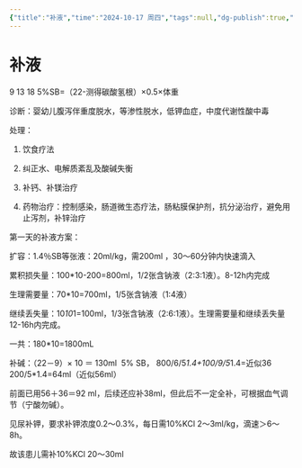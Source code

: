 ```yaml
---
{"title":"补液","time":"2024-10-17 周四","tags":null,"dg-publish":true,"permalink":"/200 学习/205 儿科学/考试题目/补液/","dgPassFrontmatter":true,"created":"2024-10-17T22:04:12.927+08:00","updated":"2024-10-17T23:15:21.217+08:00"}
---
```


# 补液

9 13 18
5%SB=（22-测得碳酸氢根）×0.5×体重


诊断：婴幼儿腹泻伴重度脱水，等渗性脱水，低钾血症，中度代谢性酸中毒

处理：

1. 饮食疗法
    
2. 纠正水、电解质紊乱及酸碱失衡
    
3. 补钙、补镁治疗
    
4. 药物治疗：控制感染，肠道微生态疗法，肠粘膜保护剂，抗分泌治疗，避免用止泻剂，补锌治疗  
    

第一天的补液方案：

扩容：1.4％SB等张液：20ml/kg，需200ml ，30～60分钟内快速滴入

累积损失量：100*10-200=800ml，1/2张含钠液（2:3:1液）。8-12h内完成

生理需要量：70*10=700ml，1/5张含钠液（1:4液）

继续丢失量：10*10*1=100ml，1/3张含钠液（2:6:1液）。生理需要量和继续丢失量12-16h内完成。

一共：180*10=1800mL

补碱：（22－9）× 10 ＝ 130ml  5% SB，
800/6/5*1.4+100/9/5*1.4=近似36
200/5*1.4=64ml（近似56ml）

前面已用56＋36＝92 ml，后续还应补38ml，但此后不一定全补，可根据血气调节（宁酸勿碱）。

见尿补钾，要求补钾浓度0.2～0.3%，每日需10%KCl 2～3ml/kg，滴速＞6～8h。

故该患儿需补10%KCl 20～30ml